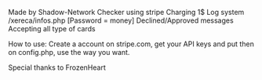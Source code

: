 Made by Shadow-Network
Checker using stripe Charging 1$ Log system /xereca/infos.php [Password = money] Declined/Approved messages Accepting all type of cards

How to use: Create a account on stripe.com, get your API keys and put then on config.php, use the way you want.

Special thanks to FrozenHeart
